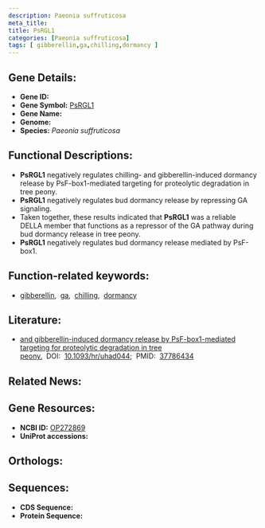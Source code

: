 ```yaml
---
description: Paeonia suffruticosa
meta_title:
title: PsRGL1
categories: [Paeonia suffruticosa]
tags: [ gibberellin,ga,chilling,dormancy ]
---
```


## Gene Details:
- **Gene ID:** []()
- **Gene Symbol:** <u>PsRGL1</u>
- **Gene Name:** 
- **Genome:** []()
- **Species:** *Paeonia suffruticosa*

## Functional Descriptions:
   - **PsRGL1** negatively regulates chilling- and gibberellin-induced dormancy release by PsF-box1-mediated targeting for proteolytic degradation in tree peony.
   - **PsRGL1** negatively regulates bud dormancy release by repressing GA signaling.
   - Taken together, these results indicated that **PsRGL1** was a reliable DELLA member that functions as a repressor of the GA pathway during bud dormancy release in tree peony.
   - **PsRGL1** negatively regulates bud dormancy release mediated by PsF-box1.

## Function-related keywords:
   - [gibberellin](/tags/gibberellin/),&nbsp;&nbsp;[ga](/tags/ga/),&nbsp;&nbsp;[chilling](/tags/chilling/),&nbsp;&nbsp;[dormancy](/tags/dormancy/)

## Literature:
   - [and gibberellin-induced dormancy release by PsF-box1-mediated targeting for proteolytic degradation in tree peony.](https://doi.org/10.1093/hr/uhad044)&nbsp;&nbsp;DOI:&nbsp;&nbsp;[10.1093/hr/uhad044](https://doi.org/10.1093/hr/uhad044);&nbsp;&nbsp;PMID:&nbsp;&nbsp;[37786434](https://pubmed.ncbi.nlm.nih.gov/37786434/)

## Related News:

## Gene Resources:
- **NCBI ID:**  [OP272869](https://www.ncbi.nlm.nih.gov/gene/?term=OP272869)
- **UniProt accessions:**  [](https://www.uniprot.org/uniprotkb//entry)

## Orthologs:

## Sequences:
- **CDS Sequence:**
- **Protein Sequence:**
